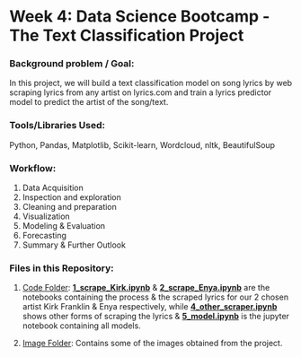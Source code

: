 # Week 4: Data Science Bootcamp - The Text Classification Project
   
### Background problem / Goal:
In this project, we will build a text classification model on song lyrics by web scraping lyrics from any artist on lyrics.com and train a lyrics predictor model to predict the artist of the song/text.

### Tools/Libraries Used: 
Python, Pandas, Matplotlib, Scikit-learn, Wordcloud, nltk, BeautifulSoup

### Workflow:
1. Data Acquisition
2. Inspection and exploration
3. Cleaning and preparation
4. Visualization
5. Modeling & Evaluation
6. Forecasting
7. Summary & Further Outlook

### Files in this Repository:
1. [Code Folder](https://github.com/pbamoo/Artist_Lyrics_Classifier/tree/main/Code): [**1_scrape_Kirk.ipynb**](https://github.com/pbamoo/Artist_Lyrics_Classifier/blob/main/Code/1_scrape_Kirk.ipynb) & [**2_scrape_Enya.ipynb**](https://github.com/pbamoo/Artist_Lyrics_Classifier/blob/main/Code/2_scrape_Enya.ipynb) are the notebooks containing the process & the scraped lyrics for our 2 chosen artist Kirk Franklin & Enya respectively, while [**4_other_scraper.ipynb**](https://github.com/pbamoo/Artist_Lyrics_Classifier/blob/main/Code/4_other_scraper.ipynb) shows other forms of scraping the lyrics & [**5_model.ipynb**](https://github.com/pbamoo/Artist_Lyrics_Classifier/blob/main/Code/5_model.ipynb) is the jupyter notebook containing all models.

2. [Image Folder](https://github.com/pbamoo/Artist_Lyrics_Classifier/tree/main/Images): Contains some of the images obtained from the project.

